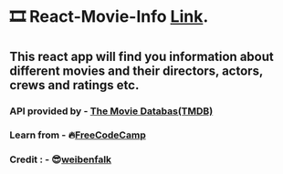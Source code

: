 # 🎞 React-Movie-Info [Link](https://react-movies-info.netlify.app/).

## This react app will find you information about different movies and their directors, actors, crews and ratings etc.

### API provided by - [The Movie Databas(TMDB)](https://www.themoviedb.org/)

### Learn from - 🔥[FreeCodeCamp](https://www.freecodecamp.org/)

### Credit : - 😎[weibenfalk](https://github.com/weibenfalk)
